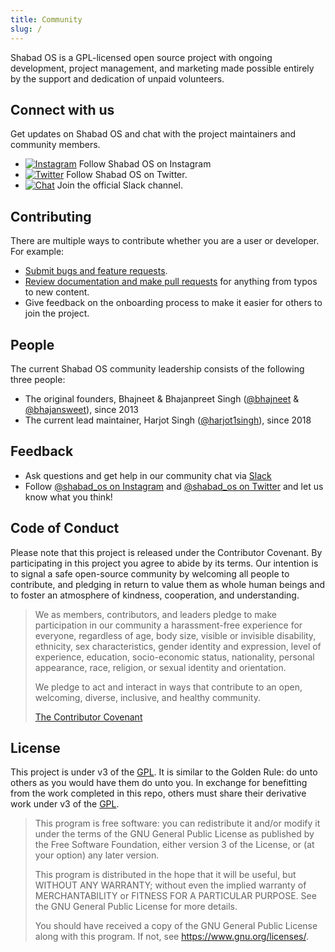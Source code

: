 ```yaml
---
title: Community
slug: /
---
```


Shabad OS is a GPL-licensed open source project with ongoing development, project management, and marketing made possible entirely by the support and dedication of unpaid volunteers.

## Connect with us

Get updates on Shabad OS and chat with the project maintainers and community members.

- [![Instagram](https://img.shields.io/badge/Instagram-%40shabad__os-C13584.svg?logo=instagram&logoColor=white)](https://www.instagram.com/shabad_os/) Follow Shabad OS on Instagram
- [![Twitter](https://img.shields.io/badge/Twitter-%40shabad__os-1DA1F2.svg?logo=twitter&logoColor=white)](https://www.twitter.com/shabad_os/) Follow Shabad OS on Twitter.
- [![Chat](https://img.shields.io/badge/Chat-Public%20Slack%20Channels-1264a3.svg?logo=slack)](https://chat.shabados.com) Join the official Slack channel.

## Contributing

There are multiple ways to contribute whether you are a user or developer. For example:

- [Submit bugs and feature requests][new-issue-url].
- [Review documentation and make pull requests][editing-docs-url] for anything from typos to new content.
- Give feedback on the onboarding process to make it easier for others to join the project.

[new-issue-url]: https://github.com/shabados/.github/issues/new/choose
[editing-docs-url]: https://github.com/shabados/docs/blob/dev/EDITING.md

## People

The current Shabad OS community leadership consists of the following three people:

- The original founders, Bhajneet & Bhajanpreet Singh ([@bhajneet](https://github.com/bhajneet) & [@bhajansweet](https://github.com/bhajansweet)), since 2013
- The current lead maintainer, Harjot Singh ([@harjot1singh](https://github.com/harjot1singh)), since 2018

## Feedback

- Ask questions and get help in our community chat via [Slack](http://chat.shabados.com)
- Follow [@shabad_os on Instagram](https://www.instagram.com/shabad_os/) and [@shabad_os on Twitter](https://www.twitter.com/shabad_os/) and let us know what you think!

## Code of Conduct

Please note that this project is released under the Contributor Covenant. By participating in this project you agree to abide by its terms. Our intention is to signal a safe open-source community by welcoming all people to contribute, and pledging in return to value them as whole human beings and to foster an atmosphere of kindness, cooperation, and understanding.

> We as members, contributors, and leaders pledge to make participation in our community a harassment-free experience for everyone, regardless of age, body size, visible or invisible disability, ethnicity, sex characteristics, gender identity and expression, level of experience, education, socio-economic status, nationality, personal appearance, race, religion, or sexual identity and orientation.
>
> We pledge to act and interact in ways that contribute to an open, welcoming, diverse, inclusive, and healthy community.
>
> [The Contributor Covenant](https://www.contributor-covenant.org/version/2/0/code_of_conduct/)

## License

This project is under v3 of the [GPL](https://github.com/shabados/docs/blob/dev/LICENSE.md). It is similar to the Golden Rule: do unto others as you would have them do unto you. In exchange for benefitting from the work completed in this repo, others must share their derivative work under v3 of the [GPL](https://github.com/shabados/docs/blob/dev/LICENSE.md).

> This program is free software: you can redistribute it and/or modify it under the terms of the GNU General Public License as published by the Free Software Foundation, either version 3 of the License, or (at your option) any later version.
>
> This program is distributed in the hope that it will be useful, but WITHOUT ANY WARRANTY; without even the implied warranty of MERCHANTABILITY or FITNESS FOR A PARTICULAR PURPOSE. See the GNU General Public License for more details.
>
> You should have received a copy of the GNU General Public License along with this program. If not, see <https://www.gnu.org/licenses/>.

